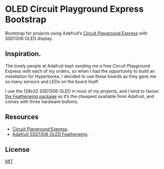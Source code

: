# OLED Circuit Playground Express Bootstrap

Bootstrap for projects using Adafruit’s [Circuit Playground Express][1] with SSD1306 OLED display.

## Inspiration.

The lovely people at Adafruit kept sending me a free Circuit Playground Express with each of my orders, so when I had the opportunity to build an installation for Hyperborea, I decided to use these boards as they gave me so many sensors and LEDs on the board itself.

I use the 128x32 SSD1306 OLED in most of my projects, and I tend to favour [the Featherwing package][2] as it’s the cheapest available from Adafruit, and comes with three hardware buttons.

## Resources
* [Circuit Playground Express][1].
* [Adafruit SSD1306 OLED Featherwing][2].

## License
[MIT][3]

[1]:	https://learn.adafruit.com/adafruit-circuit-playground-express
[2]:	https://learn.adafruit.com/adafruit-oled-featherwing
[3]:	https://choosealicense.com/licenses/mit/